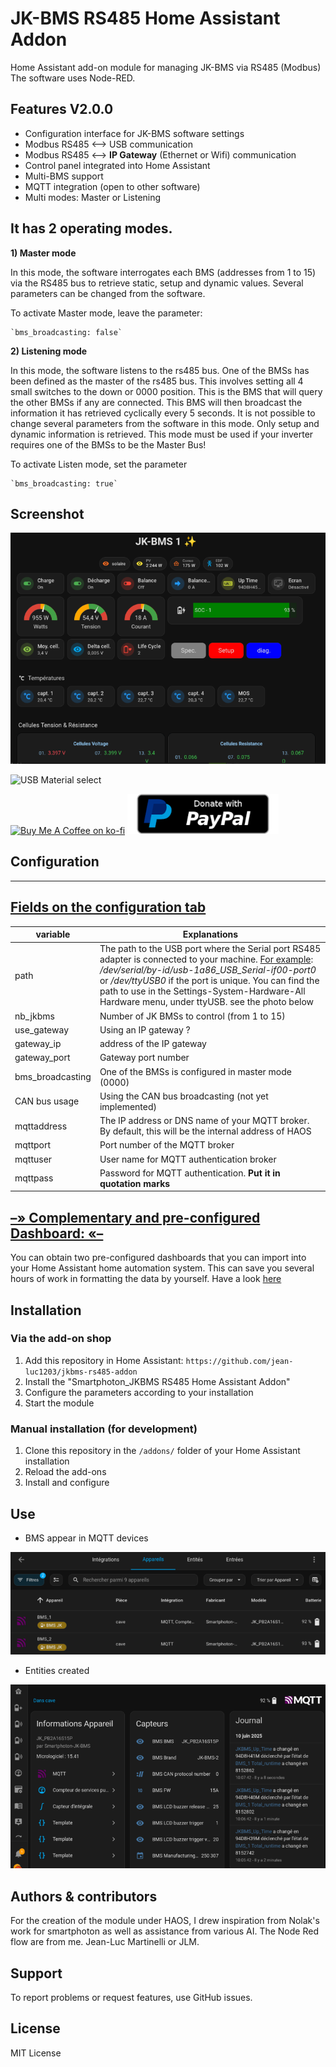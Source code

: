 # JK-BMS RS485 Home Assistant Addon

Home Assistant add-on module for managing JK-BMS via RS485 (Modbus)
The software uses Node-RED.

## Features V2.0.0

- Configuration interface for JK-BMS software settings
- Modbus RS485 <--> USB communication
- Modbus RS485 <--> **IP Gateway** (Ethernet or Wifi) communication
- Control panel integrated into Home Assistant
- Multi-BMS support
- MQTT integration (open to other software)
- Multi modes: Master or Listening


## It has 2 operating modes.


**1) Master mode**

In this mode, the software interrogates each BMS (addresses from 1 to 15) via the RS485 bus to retrieve static, setup and dynamic values.
Several parameters can be changed from the software.

To activate Master mode, leave the parameter:

	`bms_broadcasting: false`

**2) Listening mode**

In this mode, the software listens to the rs485 bus. One of the BMSs has been defined as the master of the rs485 bus. This involves setting all 4 small switches to the down or 0000 position.
This is the BMS that will query the other BMSs if any are connected. This BMS will then broadcast the information it has retrieved cyclically every 5 seconds.
It is not possible to change several parameters from the software in this mode.
Only setup and dynamic information is retrieved.
This mode must be used if your inverter requires one of the BMSs to be the Master Bus!

To activate Listen mode, set the parameter

	`bms_broadcasting: true`

  ## Screenshot

  ![Logo](https://raw.githubusercontent.com/jean-luc1203/jkbms-rs485-addon/main/images/JKBMS-preview.png)

  ![USB Material select](https://raw.githubusercontent.com/jean-luc1203/jkbms-rs485-addon/main/images/Fonctionnement-LED-cable-rs485.gif)

[![Buy Me A Coffee on ko-fi](https://ko-fi.com/img/githubbutton_sm.svg)](https://ko-fi.com/Y8Y3YHYZP)      [!["Buy Me A Coffee on Paypal"](https://raw.githubusercontent.com/jean-luc1203/jkbms-rs485-addon/main/images/paypal.png)](https://www.paypal.com/donate/?hosted_button_id=864NCUWH4VJ8N)




## Configuration
---
## <u>Fields on the configuration tab</u>

|variable                |Explanations                                                                                                                                                                                                                                                                                                                                                                                                                                                                                                                                                                                                 |
|----------------|--------------------------------------------------------------------------------------------------------------------------------------------------------------------------------------------------------------------------------------------------------------------------------------------------------------------------------------------------------------------------------------------------------------------------------------------------------------------------------------------------------------------------------------------------------------------------------------------------|
| path       | The path to the USB port where the Serial port RS485 adapter is connected to your machine. <u>For example</u>: */dev/serial/by-id/usb-1a86_USB_Serial-if00-port0* or */dev/ttyUSB0* if the port is unique. You can find the path to use in the Settings-System-Hardware-All Hardware menu, under ttyUSB. see the photo below                                                                                                                                                                                                                                                                     |
|  nb_jkbms  |                                                                                                                                                                                                                                                                                                                            Number of JK BMSs to control (from 1 to 15)                                                                                                                                            |
|  use_gateway  |                                                                                                                                                                                                                                                                                                                            Using an IP gateway ?                                                                                                                                              |
|  gateway_ip  |                                                                                                                                                                                                                                                                                                                            address of the IP gateway                                                                                                                                        |
|  gateway_port  |                                                                                                                                                                                                                                                                                                                            Gateway port number                                                                                                                                         |
|  bms_broadcasting  |                                                                                                                                                                                                                                                                                                                            One of the BMSs is configured in master mode (0000)                                                                                                                             
|  CAN bus usage  |                                                                                                                                                                                                                                                                                                                            Using the CAN bus broadcasting (not yet implemented)                                                                                                                              
|  mqttaddress  |                                                                                                                                                                                                 The IP address or DNS name of your MQTT broker. By default, this will be the internal address of HAOS                                                                                                                       
|  mqttport   |                                                                                                                                                                                                 Port number of the MQTT broker             
|  mqttuser  |                                                                                                                                                                                                 User name for MQTT authentication broker                                               
|  mqttpass  |                                                                                                                                                                                                Password for MQTT authentication. **Put it in quotation marks**                                                                                                                                       |

## <u>&ndash;&raquo; Complementary and pre-configured Dashboard: &laquo;&ndash; </u>

You can obtain two pre-configured dashboards that you can import into your Home Assistant home automation system.
This can save you several hours of work in formatting the data by yourself.
Have a look [here](https://ko-fi.com/s/495acc37c7)

## Installation

### Via the add-on shop

1. Add this repository in Home Assistant: `https://github.com/jean-luc1203/jkbms-rs485-addon`
2. Install the "Smartphoton_JKBMS RS485 Home Assistant Addon"
3. Configure the parameters according to your installation
4. Start the module

### Manual installation (for development)

1. Clone this repository in the `/addons/` folder of your Home Assistant installation
2. Reload the add-ons
3. Install and configure

## Use

- BMS appear in MQTT devices

![BMS-in-MQTT-devices](images/JKBMS-in-MQTT-devices.png)

- Entities created

![JKBMS-entities](images/JKBMS-entities.png)


## Authors & contributors

For the creation of the module under HAOS, I drew inspiration from Nolak's work for smartphoton
as well as assistance from various AI.
The Node Red flow are from me. Jean-Luc Martinelli or JLM.


## Support

To report problems or request features, use GitHub issues.

## License

MIT License
